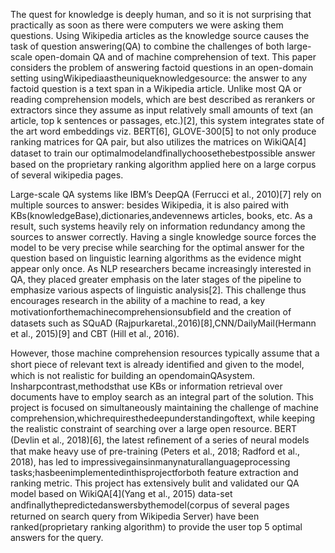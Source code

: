 The quest for knowledge is deeply human, and so it is not surprising that practically as soon as there were computers we were asking them questions. Using Wikipedia articles as the knowledge source causes the task of question answering(QA) to combine the challenges of both large-scale open-domain QA and of machine comprehension of text. This paper considers the problem of answering factoid questions in an open-domain setting usingWikipediaastheuniqueknowledgesource: the answer to any factoid question is a text span in a Wikipedia article. Unlike most QA or reading comprehension models, which are best described as rerankers or extractors since they assume as input relatively small amounts of text (an article, top k sentences or passages, etc.)[2], this system integrates state of the art word embeddings viz. BERT[6], GLOVE-300[5] to not only produce ranking matrices for QA pair, but also utilizes the matrices on WikiQA[4] dataset to train our optimalmodelandﬁnallychoosethebestpossible answer based on the proprietary ranking algorithm applied here on a large corpus of several wikipedia pages. 

Large-scale QA systems like IBM’s DeepQA (Ferrucci et al., 2010)[7] rely on multiple sources to answer: besides Wikipedia, it is also paired with KBs(knowledgeBase),dictionaries,andevennews articles, books, etc. As a result, such systems heavily rely on information redundancy among the sources to answer correctly. Having a single knowledge source forces the model to be very precise while searching for the optimal answer for the question based on linguistic learning algorithms as the evidence might appear only once. As NLP researchers became increasingly interested in QA, they placed greater emphasis on the later stages of the pipeline to emphasize various aspects of linguistic analysis[2]. This challenge thus encourages research in the ability of a machine to read, a key motivationforthemachinecomprehensionsubﬁeld and the creation of datasets such as SQuAD (Rajpurkaretal.,2016)[8],CNN/DailyMail(Hermann et al., 2015)[9] and CBT (Hill et al., 2016). 


However, those machine comprehension resources typically assume that a short piece of relevant text is already identiﬁed and given to the model, which is not realistic for building an opendomainQAsystem. Insharpcontrast,methodsthat use KBs or information retrieval over documents have to employ search as an integral part of the solution. This project is focused on simultaneously maintaining the challenge of machine comprehension,whichrequiresthedeepunderstandingoftext, while keeping the realistic constraint of searching over a large open resource. BERT (Devlin et al., 2018)[6], the latest reﬁnement of a series of neural models that make heavy use of pre-training (Peters et al., 2018; Radford et al., 2018), has led to impressivegainsinmanynaturallanguageprocessing tasks;hasbeenimplementedinthisprojectforboth feature extraction and ranking metric. This project has extensively bulit and validated our QA model based on WikiQA[4](Yang et al., 2015) data-set andﬁnallythepredictedanswersbythemodel(corpus of several pages returned on search query from Wikipedia Server) have been ranked(proprietary ranking algorithm) to provide the user top 5 optimal answers for the query.
